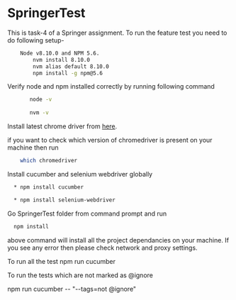 # SpringerTest
This is task-4 of a Springer assignment. To run the feature test you need to do following setup-
```bash
    Node v8.10.0 and NPM 5.6.
        nvm install 8.10.0
        nvm alias default 8.10.0
        npm install -g npm@5.6
```
Verify node and npm installed correctly by running following command
 ```bash       
        node -v
        
        nvm -v
 ```
Install latest chrome driver from [here](https://chromedriver.storage.googleapis.com/index.html).


if you want to check which version of chromedriver is present on your machine then run 
```bash
    which chromedriver
```    
Install cucumber and selenium webdriver globally
```bash
  * npm install cucumber

  * npm install selenium-webdriver
```
Go SpringerTest folder from command prompt and run
```bash
  npm install
```
above command will install all the project dependancies on your machine. If you see any error then please check network and proxy settings.

To run all the test
        npm run cucumber

To run the tests which are not marked as @ignore
        
  npm run cucumber -- "--tags=not @ignore"
